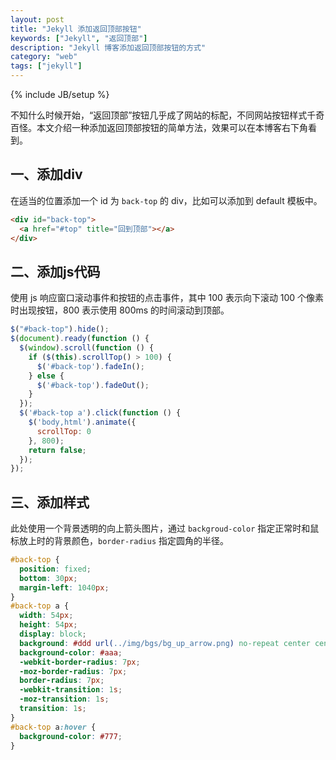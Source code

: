```yaml
---
layout: post
title: "Jekyll 添加返回顶部按钮"
keywords: ["Jekyll", "返回顶部"]
description: "Jekyll 博客添加返回顶部按钮的方式"
category: "web"
tags: ["jekyll"]
---
```

{% include JB/setup %}

不知什么时候开始，“返回顶部”按钮几乎成了网站的标配，不同网站按钮样式千奇百怪。本文介绍一种添加返回顶部按钮的简单方法，效果可以在本博客右下角看到。

## 一、添加div

在适当的位置添加一个 id 为 `back-top` 的 div，比如可以添加到 default 模板中。

```html
<div id="back-top">
  <a href="#top" title="回到顶部"></a>
</div>
```

## 二、添加js代码

使用 js 响应窗口滚动事件和按钮的点击事件，其中 100 表示向下滚动 100 个像素时出现按钮，800 表示使用 800ms 的时间滚动到顶部。

```javascript
$("#back-top").hide();
$(document).ready(function () {
  $(window).scroll(function () {
    if ($(this).scrollTop() > 100) {
      $('#back-top').fadeIn();
    } else {
      $('#back-top').fadeOut();
    }
  });
  $('#back-top a').click(function () {
    $('body,html').animate({
      scrollTop: 0
    }, 800);
    return false;
  });
});
```

## 三、添加样式

此处使用一个背景透明的向上箭头图片，通过 `backgroud-color` 指定正常时和鼠标放上时的背景颜色，`border-radius` 指定圆角的半径。

```css
#back-top {
  position: fixed;
  bottom: 30px;
  margin-left: 1040px;
}
#back-top a {
  width: 54px;
  height: 54px;
  display: block;
  background: #ddd url(../img/bgs/bg_up_arrow.png) no-repeat center center;
  background-color: #aaa;
  -webkit-border-radius: 7px;
  -moz-border-radius: 7px;
  border-radius: 7px;
  -webkit-transition: 1s;
  -moz-transition: 1s;
  transition: 1s;
}
#back-top a:hover {
  background-color: #777;
}
```

